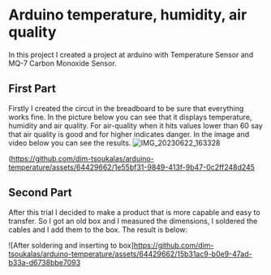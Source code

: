 # Arduino temperature, humidity, air quality
In this project I created a project at arduino with Temperature Sensor and MQ-7 Carbon Monoxide Sensor.

## First Part
Firstly I created the circut in the breadboard to be sure that everything works fine. In the picture below you can see that it displays temperature, humidity and air quality. For air-quality when it hits values lower than 60 say that air quality is good and for higher indicates danger.
In the image and video below you can see the results.
![IMG_20230622_163328](https://github.com/dim-tsoukalas/arduino-temperature/assets/64429662/35adf297-a7bc-41ca-a731-bfd7a98e2d15)


(https://github.com/dim-tsoukalas/arduino-temperature/assets/64429662/1e55bf31-9849-413f-9b47-0c2ff248d245

## Second Part
After this trial I decided to make a product that is more capable and easy to transfer. So I got an old box and I measured the dimensions, I soldered the cables and I add them to the box. 
The result is below:

![After soldering and inserting to box]https://github.com/dim-tsoukalas/arduino-temperature/assets/64429662/15b31ac9-b0e9-47ad-b33a-d6738bbe7093

